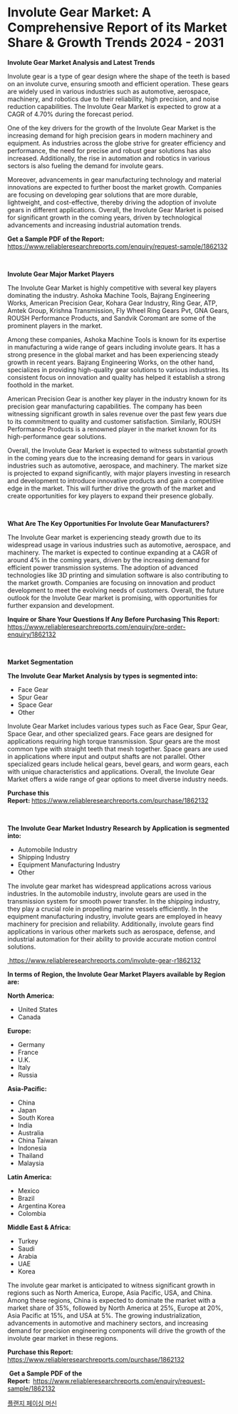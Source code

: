 <p><h1>Involute Gear Market: A Comprehensive Report of its Market Share & Growth Trends 2024 - 2031</h1></p><p><strong>Involute Gear Market Analysis and Latest Trends</strong></p>
<p><p>Involute gear is a type of gear design where the shape of the teeth is based on an involute curve, ensuring smooth and efficient operation. These gears are widely used in various industries such as automotive, aerospace, machinery, and robotics due to their reliability, high precision, and noise reduction capabilities. The Involute Gear Market is expected to grow at a CAGR of 4.70% during the forecast period.</p><p>One of the key drivers for the growth of the Involute Gear Market is the increasing demand for high precision gears in modern machinery and equipment. As industries across the globe strive for greater efficiency and performance, the need for precise and robust gear solutions has also increased. Additionally, the rise in automation and robotics in various sectors is also fueling the demand for involute gears.</p><p>Moreover, advancements in gear manufacturing technology and material innovations are expected to further boost the market growth. Companies are focusing on developing gear solutions that are more durable, lightweight, and cost-effective, thereby driving the adoption of involute gears in different applications. Overall, the Involute Gear Market is poised for significant growth in the coming years, driven by technological advancements and increasing industrial automation trends.</p></p>
<p><strong>Get a Sample PDF of the Report:&nbsp;</strong> <a href="https://www.reliableresearchreports.com/enquiry/request-sample/1862132">https://www.reliableresearchreports.com/enquiry/request-sample/1862132</a></p>
<p>&nbsp;</p>
<p><strong>Involute Gear Major Market Players</strong></p>
<p><p>The Involute Gear Market is highly competitive with several key players dominating the industry. Ashoka Machine Tools, Bajrang Engineering Works, American Precision Gear, Kohara Gear Industry, Ring Gear, ATP, Amtek Group, Krishna Transmission, Fly Wheel Ring Gears Pvt, GNA Gears, ROUSH Performance Products, and Sandvik Coromant are some of the prominent players in the market.</p><p>Among these companies, Ashoka Machine Tools is known for its expertise in manufacturing a wide range of gears including involute gears. It has a strong presence in the global market and has been experiencing steady growth in recent years. Bajrang Engineering Works, on the other hand, specializes in providing high-quality gear solutions to various industries. Its consistent focus on innovation and quality has helped it establish a strong foothold in the market.</p><p>American Precision Gear is another key player in the industry known for its precision gear manufacturing capabilities. The company has been witnessing significant growth in sales revenue over the past few years due to its commitment to quality and customer satisfaction. Similarly, ROUSH Performance Products is a renowned player in the market known for its high-performance gear solutions.</p><p>Overall, the Involute Gear Market is expected to witness substantial growth in the coming years due to the increasing demand for gears in various industries such as automotive, aerospace, and machinery. The market size is projected to expand significantly, with major players investing in research and development to introduce innovative products and gain a competitive edge in the market. This will further drive the growth of the market and create opportunities for key players to expand their presence globally.</p></p>
<p>&nbsp;</p>
<p><strong>What Are The Key Opportunities For Involute Gear Manufacturers?</strong></p>
<p><p>The Involute Gear market is experiencing steady growth due to its widespread usage in various industries such as automotive, aerospace, and machinery. The market is expected to continue expanding at a CAGR of around 4% in the coming years, driven by the increasing demand for efficient power transmission systems. The adoption of advanced technologies like 3D printing and simulation software is also contributing to the market growth. Companies are focusing on innovation and product development to meet the evolving needs of customers. Overall, the future outlook for the Involute Gear market is promising, with opportunities for further expansion and development.</p></p>
<p><strong>Inquire or Share Your Questions If Any Before Purchasing This Report:</strong> <a href="https://www.reliableresearchreports.com/enquiry/pre-order-enquiry/1862132">https://www.reliableresearchreports.com/enquiry/pre-order-enquiry/1862132</a></p>
<p>&nbsp;</p>
<p><strong>Market Segmentation</strong></p>
<p><strong>The Involute Gear Market Analysis by types is segmented into:</strong></p>
<p><ul><li>Face Gear</li><li>Spur Gear</li><li>Space Gear</li><li>Other</li></ul></p>
<p><p>Involute Gear Market includes various types such as Face Gear, Spur Gear, Space Gear, and other specialized gears. Face gears are designed for applications requiring high torque transmission. Spur gears are the most common type with straight teeth that mesh together. Space gears are used in applications where input and output shafts are not parallel. Other specialized gears include helical gears, bevel gears, and worm gears, each with unique characteristics and applications. Overall, the Involute Gear Market offers a wide range of gear options to meet diverse industry needs.</p></p>
<p><strong>Purchase this Report:&nbsp;</strong><a href="https://www.reliableresearchreports.com/purchase/1862132">https://www.reliableresearchreports.com/purchase/1862132</a></p>
<p>&nbsp;</p>
<p><strong>The Involute Gear Market Industry Research by Application is segmented into:</strong></p>
<p><ul><li>Automobile Industry</li><li>Shipping Industry</li><li>Equipment Manufacturing Industry</li><li>Other</li></ul></p>
<p><p>The involute gear market has widespread applications across various industries. In the automobile industry, involute gears are used in the transmission system for smooth power transfer. In the shipping industry, they play a crucial role in propelling marine vessels efficiently. In the equipment manufacturing industry, involute gears are employed in heavy machinery for precision and reliability. Additionally, involute gears find applications in various other markets such as aerospace, defense, and industrial automation for their ability to provide accurate motion control solutions.</p></p>
<p><a href="https://www.reliableresearchreports.com/involute-gear-r1862132">&nbsp;https://www.reliableresearchreports.com/involute-gear-r1862132</a></p>
<p><strong>In terms of Region, the Involute Gear Market Players available by Region are:</strong></p>
<p>
    <p> <strong> North America: </strong>
        <ul>
            <li>United States</li>
            <li>Canada</li>
        </ul>
        </p> 
    <p> <strong> Europe: </strong>
        <ul>
            <li>Germany</li>
            <li>France</li>
            <li>U.K.</li>
            <li>Italy</li>
            <li>Russia</li>
        </ul>
        </p> 
    <p> <strong> Asia-Pacific: </strong>
        <ul>
            <li>China</li>
            <li>Japan</li>
            <li>South Korea</li>
            <li>India</li>
            <li>Australia</li>
            <li>China Taiwan</li>
            <li>Indonesia</li>
            <li>Thailand</li>
            <li>Malaysia</li>
        </ul>
        </p> 
    <p> <strong> Latin America: </strong>
        <ul>
            <li>Mexico</li>
            <li>Brazil</li>
            <li>Argentina Korea</li>
            <li>Colombia</li>
        </ul>
        </p> 
    <p> <strong> Middle East & Africa: </strong>
        <ul>
            <li>Turkey</li>
            <li>Saudi</li>
            <li>Arabia</li>
            <li>UAE</li>
            <li>Korea</li>
        </ul>
    </p>
    </p>
<p><p>The involute gear market is anticipated to witness significant growth in regions such as North America, Europe, Asia Pacific, USA, and China. Among these regions, China is expected to dominate the market with a market share of 35%, followed by North America at 25%, Europe at 20%, Asia Pacific at 15%, and USA at 5%. The growing industrialization, advancements in automotive and machinery sectors, and increasing demand for precision engineering components will drive the growth of the involute gear market in these regions.</p></p>
<p><strong>Purchase this Report: </strong><a href="https://www.reliableresearchreports.com/purchase/1862132">https://www.reliableresearchreports.com/purchase/1862132</a></p>
<p>&nbsp;<strong>Get a Sample PDF of the Report:&nbsp;&nbsp;</strong><a href="https://www.reliableresearchreports.com/enquiry/request-sample/1862132">https://www.reliableresearchreports.com/enquiry/request-sample/1862132</a></p>
<p><strong></strong></p>
<p><p><a href="https://medium.com/@hulk678678/%ED%94%8C%EB%9E%9C%EC%A7%80-%ED%8E%98%EC%9D%B4%EC%8B%B1-%EB%A8%B8%EC%8B%A0-%EC%8B%9C%EC%9E%A5-%EC%84%B1%EA%B3%B5%EC%A0%81%EC%9D%B8-%EB%B9%84%EC%A6%88%EB%8B%88%EC%8A%A4-%EC%A0%84%EB%9E%B5%EC%9D%98-%EC%97%B4%EC%87%A0-2031%EB%85%84%EA%B9%8C%EC%A7%80-%EC%98%88%EC%B8%A1-44219bae3f2e">플랜지 페이싱 머신</a></p></p>